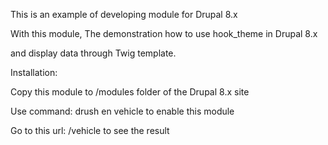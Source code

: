 This is an example of developing module for Drupal 8.x

With this module, The  demonstration  how to use hook_theme in Drupal 8.x

and display data through Twig template.

Installation:
 
  Copy this module to /modules folder of the Drupal 8.x site
 
  Use command: drush en vehicle to enable this module
 
  Go to this url: /vehicle to see the result
 
